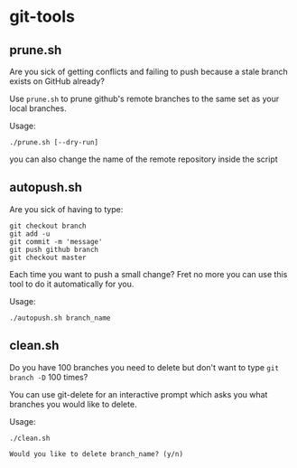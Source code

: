 # git-tools

## prune.sh

Are you sick of getting conflicts and failing to push because a stale branch exists on GitHub already?

Use `prune.sh` to prune github's remote branches to the same set as your local branches.

Usage:

```
./prune.sh [--dry-run]
```

you can also change the name of the remote repository inside the script

## autopush.sh

Are you sick of having to type:

```
git checkout branch
git add -u
git commit -m 'message'
git push github branch
git checkout master
```

Each time you want to push a small change? Fret no more you can use this tool to do it automatically for you.

Usage:

```
./autopush.sh branch_name
```

## clean.sh

Do you have 100 branches you need to delete but don't want to type `git branch -D` 100 times?

You can use git-delete for an interactive prompt which asks you what branches you would like to delete.

Usage:

```
./clean.sh

Would you like to delete branch_name? (y/n)
```
